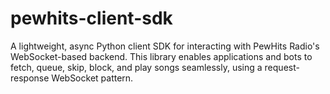 # pewhits-client-sdk
A lightweight, async Python client SDK for interacting with PewHits Radio's WebSocket-based backend. This library enables applications and bots to fetch, queue, skip, block, and play songs seamlessly, using a request-response WebSocket pattern.
